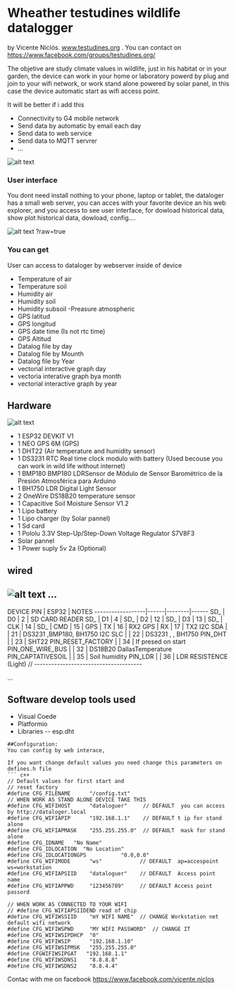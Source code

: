 # Wheather testudines wildlife datalogger
by Vicente Niclós. www.testudines.org
. You can contact on https://www.facebook.com/groups/testudines.org/

The objetive are study climate values in wildlife, just in his habitat or in your garden, the device can work in your home or laboratory powerd by plug and join to your wifi network, or work stand alone powered by solar panel, in this case the device automatic start as wifi access point. 

It will be better if i add this

- Connectivity to G4 mobile network 
- Send data by automatic by email each day
- Send data to web service
- Send data to MQTT servrer
- ...

![alt text](https://raw.githubusercontent.com/vniclos/Testudines-dataloger/8bc2f788723243d80b19a31c17c0ea811379fe02/dataloguer_documentacion/introducction%20datalogger%20idea.svg "dataloger tortoise wildlife" )

### User interface
You dont need install nothing to your phone, laptop or tablet, the dataloger has a small web server, you can acces with your favorite device an his web explorer,  and you  access to see user interface, for dowload historical data, show plot historical data, dowload, config....


![alt text](https://github.com/vniclos/Testudines-dataloger/blob/master/dataloguer_documentacion/IMG_0281.JPG "dataloger access" )
?raw=true

### You can get 
 User can access to dataloger by  webserver inside of device 
- Temperature of air
- Temperature soil
- Humidity air
- Humidity soil
- Humidity subsoil
-Preasure atmospheric
- GPS latitud
- GPS longitud
- GPS date time (Is not rtc time)
- GPS Altitud
- Datalog file by day
- Datalog file by Mounth
- Datalog file by Year
- vectorial interactive graph day
- vectoria interative graph bya month
- vectorial interactive graph by year
##
## Hardware
![alt text](https://raw.githubusercontent.com/vniclos/Testudines-dataloger/master/dataloguer_documentacion/61101117_2476235922409352_275601527328997376_o.jpg "dataloger hardware" )
- 1 ESP32 DEVKIT V1
- 1 NEO GPS 6M  (GPS)
- 1 DHT22 (Air temperature and humidity sensor)
- 1 DS3231 RTC Real time clock modulo with battery (Used becouse you can work in wild life without internet)
- 1 BMP180 BMP180 LDRSensor de Módulo de Sensor Barométrico de la Presión Atmosférica para Arduino
- 1 BH1750  LDR Digital Light Sensor 
- 2 OneWire DS18B20 temperature sensor
- 1 Capacitive Soil Moisture Sensor V1.2
- 1 Lipo battery
- 1 Lipo charger (by Solar pannel)
- 1 Sd card
- 1 Pololu 3.3V Step-Up/Step-Down Voltage Regulator S7V8F3
- Solar pannel
- 1 Power suply 5v 2a (Optional)


## wired

![alt text](https://raw.githubusercontent.com/vniclos/Testudines-dataloger/master/dataloguer_documentacion/58647097_2426435847389360_8775743681907916800_o.jpg "wired dataloger hardware" )
...
  ---------------------------------------------
  DEVICE              PIN  | ESP32  | NOTES
  ------------------|------|--------|------
  SD_               | D0   |  2     | SD CARD READER
  SD_               | D1   |  4     |
  SD_               | D2   | 12     |
  SD_               | D3   | 13     |
  SD_               | CLK  | 14     |
  SD_               | CMD  | 15     |
  GPS               | TX   | 16     | RX2
  GPS               | RX   | 17     | TX2
  I2C SDA           |      | 21     | DS3231 ,BMP180, BH1750
  I2C SLC           |      | 22     | DS3231 ,  , BH1750
  PIN_DHT           |      | 23     | SHT22
  PIN_RESET_FACTORY |      | 34     | If presed on start
  PIN_ONE_WIRE_BUS  |      | 32     | DS18B20 DallasTemperature
  PIN_CAPTATIVESOIL |      | 35     | Soil humidity
  PIN_LDR           |      | 36     | LDR RESISTENCE (Light)
  // --------------------------------------

...
## Software develop tools used
- Visual Coede
- Platformio
- Libraries
-- esp.dht


```
##Configuration:
You can config by web interace, 

If you want change default values you need change this parameters on defines.h file
``` c++
// Default values for first start and
// reset factory
#define CFG_FILENAME      "/config.txt"
// WHEN WORK AS STAND ALONE DEVICE TAKE THIS 
#define CFG_WIFIHOST      "dataloguer"     // DEFAULT  you can access by http://dataloger.local
#define CFG_WIFIAPIP      "192.168.1.1"    // DEFAULT t ip for stand alone
#define CFG_WIFIAPMASK    "255.255.255.0"  // DEFAULT  mask for stand alone
#define CFG_IDNAME   "No Name"
#define CFG_IDLOCATION  "No Location"
#define CFG_IDLOCATIONGPS           "0.0,0.0"
#define CFG_WIFIMODE      "ws"            // DEFAULT  ap=accespoint  ws=workstation
#define CFG_WIFIAPSIID    "dataloguer"    // DEFAULT  Access point name
#define CFG_WIFIAPPWD     "123456789"     // DEFAULT Access point passord

// WHEN WORK AS CONNECTED TO YOUR WIFI
// #define CFG_WIFIAPSIIDEND read of chip
#define CFG_WIFIWSSIID    "mY WIFI NAME"  // CHANGE Workstation net default wifi network
#define CFG_WIFIWSPWD     "MY WIFI PASSWORD"  // CHANGE IT
#define CFG_WIFIWSIPDHCP  "0"
#define CFG_WIFIWSIP      "192.168.1.10"
#define CFG_WIFIWSIPMSK   "255.255.255.0"
#define CFGWIFIWSIPGAT   "192.168.1.1"
#define CFG_WIFIWSDNS1    "8.8.8.8"
#define CFG_WIFIWSDNS2    "8.8.4.4"

```

Contac with me on facebook 
https://www.facebook.com/vicente.niclos
